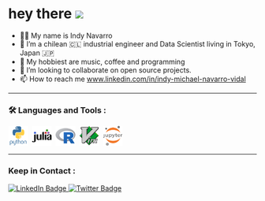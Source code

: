 <h1>
  hey there
  <img src="https://media.giphy.com/media/hvRJCLFzcasrR4ia7z/giphy.gif" width="30px"/>
</h1>

- :technologist: My name is Indy Navarro
- 👀 I’m a chilean :chile: industrial engineer and Data Scientist living in Tokyo, Japan :jp: 
- 🌱 My hobbiest are music, coffee and programming
- 💞️ I’m looking to collaborate on open source projects.
- 📫 How to reach me www.linkedin.com/in/indy-michael-navarro-vidal

---

### :hammer_and_wrench: Languages and Tools :

<img src="https://github.com/devicons/devicon/blob/master/icons/python/python-original-wordmark.svg" title="Python" alt="Python" width="40" height="40"/>&nbsp;
  <img src="https://github.com/devicons/devicon/blob/master/icons/julia/julia-original-wordmark.svg" title="Julia" alt="Julia" width="40" height="40"/>&nbsp;
  <img src="https://github.com/devicons/devicon/blob/master/icons/r/r-original.svg" title="R" alt="R" width="40" height="40"/>&nbsp;
  <img src="https://github.com/devicons/devicon/blob/master/icons/vim/vim-original.svg" title="vim" alt="vim" width="40" height="40"/>&nbsp;
  <img src="https://github.com/devicons/devicon/blob/master/icons/jupyter/jupyter-original-wordmark.svg" title="jupyter" alt="jupyter" width="40" height="40"/>&nbsp;



---
### Keep in Contact :

<div id="badges">
  <a href="https://www.linkedin.com/in/indy-navarro/">
    <img src="https://img.shields.io/badge/LinkedIn-blue?style=for-the-badge&logo=linkedin&logoColor=white" alt="LinkedIn Badge"/>
  </a>
  <a href="https://twitter.com/Indymnv">
    <img src="https://img.shields.io/badge/Twitter-blue?style=for-the-badge&logo=twitter&logoColor=white" alt="Twitter Badge"/>
  </a>
</div>

<!---
indymnv/indymnv is a ✨ special ✨ repository because its `README.md` (this file) appears on your GitHub profile.
You can click the Preview link to take a look at your changes.
--->
